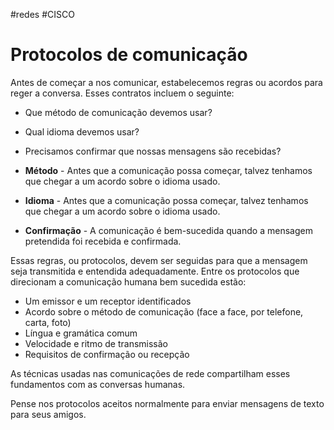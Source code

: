 #redes #CISCO
# Protocolos de comunicação

Antes de começar a nos comunicar, estabelecemos regras ou acordos para reger a conversa. Esses contratos incluem o seguinte:

- Que método de comunicação devemos usar?
- Qual idioma devemos usar?
- Precisamos confirmar que nossas mensagens são recebidas?

- **Método** - Antes que a comunicação possa começar, talvez tenhamos que chegar a um acordo sobre o idioma usado.
- **Idioma** - Antes que a comunicação possa começar, talvez tenhamos que chegar a um acordo sobre o idioma usado.
- **Confirmação** - A comunicação é bem-sucedida quando a mensagem pretendida foi recebida e confirmada.

Essas regras, ou protocolos, devem ser seguidas para que a mensagem seja transmitida e entendida adequadamente. Entre os protocolos que direcionam a comunicação humana bem sucedida estão:

- Um emissor e um receptor identificados
- Acordo sobre o método de comunicação (face a face, por telefone, carta, foto)
- Língua e gramática comum
- Velocidade e ritmo de transmissão
- Requisitos de confirmação ou recepção

As técnicas usadas nas comunicações de rede compartilham esses fundamentos com as conversas humanas.

Pense nos protocolos aceitos normalmente para enviar mensagens de texto para seus amigos.











































